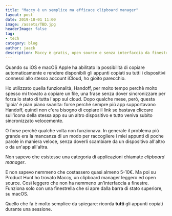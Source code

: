 ```yaml
---
title: "Maccy è un semplice ma efficace clipboard manager"
layout: post
date: 2019-10-01 11:00
image: /assets/TBD.jpg
headerImage: false
tag:
- tech
category: blog
author: jaack
description: Maccy è gratis, open source e senza interfaccia da finestra
---
```

Quando su iOS e macOS Apple ha abilitato la possibilità di copiare automaticamente
e rendere disponibili gli appunti copiati su tutti i dispositivi connessi allo
stesso account iCloud, ho gioito parecchio.

Ho utilizzato quella funzionalità, Handoff, per molto tempo perchè molto spesso
mi trovato a copiare un file, una frase senza dover sincronizzare per forza
lo stato di tutta l'app sul cloud. Dopo qualche mese, però, questa 'gioia' è pian
piano svanita: forse perché sempre più app supportavano Handoff, quindi non c'era bisogno
di copiare il link se bastava cliccare sull'icona della stessa app su un altro
dispositivo e tutto veniva subito sincronizzato velocemente.

O forse perché qualche volta non funzionava. In generale il problema più grande era
la mancanza di un modo per raccogliere i miei appunti di poche parole in maniera veloce,
senza doverli scambiare da un dispositivo all'altro o da un'app all'altra.

Non sapevo che esistesse una categoria di applicazioni chiamate *clipboard manager*.

E non sapevo nemmeno che costassero quasi almeno 5-10€. Ma poi su Product Hunt ho
trovato Maccy, un clipboard manager leggero ed open source.
Così leggero che non ha nemmeno un'interfaccia a finestre. Funziona solo con una finestrella
che si apre dalla barra di stato superiore, su macOS.

Quello che fa è molto semplice da spiegare: ricorda **tutti** gli appunti copiati durante una sessione.
